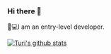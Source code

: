 ### Hi there 👋
👩💻I am an entry-level developer.



 [![Turi's github stats](https://github-readme-stats.vercel.app/api?username=sookm)](https://github.com/anuraghazra/github-readme-stats)




<!--
**sookm/sookm** is a ✨ _special_ ✨ repository because its `README.md` (this file) appears on your GitHub profile.

Here are some ideas to get you started:

- 🔭 I’m currently working on ...
- 🌱 I’m currently learning ...
- 👯 I’m looking to collaborate on ...
- 🤔 I’m looking for help with ...
- 💬 Ask me about ...
- 📫 How to reach me: ...
- 😄 Pronouns: ...
- ⚡ Fun fact: ...
-->
